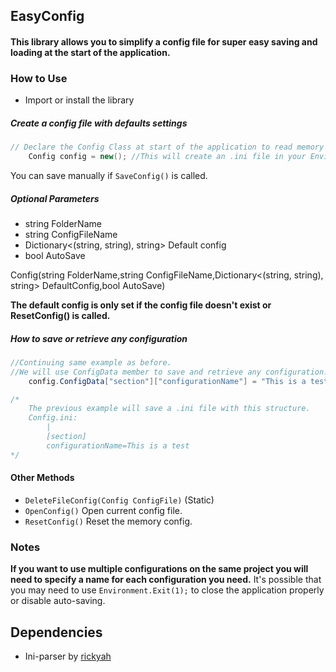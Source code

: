 ## EasyConfig

#### This library allows you to simplify a config file for super easy saving and loading at the start of the application.

### How to Use

* Import or install the library

##### Create a config file with defaults settings
```c# 
// Declare the Config Class at start of the application to read memory config before the app is loaded.
	Config config = new(); //This will create an .ini file in your Enviroments application folder (%appdata% on Windows) and save it any time the app is closed

```
You can save manually if `SaveConfig()` is called.

##### Optional Parameters

* string FolderName
* string ConfigFileName
* Dictionary<(string, string), string> Default config
* bool AutoSave

Config(string FolderName,string ConfigFileName,Dictionary<(string, string), string> DefaultConfig,bool AutoSave)

**The default config is only set if the config file doesn't exist or ResetConfig() is called.**
##### How to save or retrieve any configuration

```c#
//Continuing same example as before.
//We will use ConfigData member to save and retrieve any configuration.
	config.ConfigData["section"]["configurationName"] = "This is a test"

/*
	The previous example will save a .ini file with this structure.
	Config.ini:
		|
		[section]
		configurationName=This is a test
*/
```

#### Other Methods

* `DeleteFileConfig(Config ConfigFile)` (Static)
* `OpenConfig()` Open current config file.
* `ResetConfig()` Reset the memory config.
		
### Notes

**If you want to use multiple configurations on the same project you will need to specify a name for each configuration you need.**
It's possible that you may need to use `Environment.Exit(1);` to close the application properly or disable auto-saving.

## Dependencies

 * Ini-parser by [rickyah](https://www.nuget.org/profiles/rickyah)
